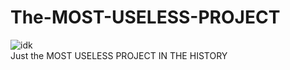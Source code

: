 # The-MOST-USELESS-PROJECT
<img src="https://deepsource.io/gh/MuRuLOSE/The-MOST-USELESS-PROJECT/?ref=repository-badge" alt="idk">
<br>Just the MOST USELESS PROJECT IN THE HISTORY<br>
